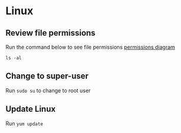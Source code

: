 # Linux

## Review file permissions

Run the command below to see file permissions [permissions diagram](https://assets.digitalocean.com/articles/linux_basics/ls-l.png)

```shell
ls -al
```

## Change to super-user

Run `sudo su` to change to root user

## Update Linux

Run `yum update`